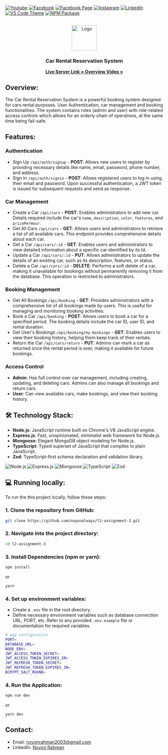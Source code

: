 [![Youtube][youtube-shield]][youtube-url]
[![Facebook][facebook-shield]][facebook-url]
[![Facebook Page][facebook-shield]][facebook-group-url]
[![Instagram][instagram-shield]][instagram-url]
[![LinkedIn][linkedin-shield]][linkedin-url]
[![VS Code Theme][vscode-shield]][vscode-theme-url]
[![NPM Package][npm-shield]][npm-package-url]

<!-- PROJECT LOGO -->

<br />
<div align="center">
  <a href="https://github.com/noyonalways/l2-assignment-3">
    <img src="https://i.ibb.co/c64q254/noyon-logo-dark.png" alt="Logo" width="80" height="80">
  </a>
  <h3 align="center">Car Rental Reservation System</h3>
    <a href="https://car-rental-system-server.vercel.app/">
        <strong>Live Server Link »</strong>
    </a>
    <a href="https://car-rental-system-server.vercel.app/">
        <strong>Overview Video »</strong>
    </a>
</div>

## Overview:

The Car Rental Reservation System is a powerful booking system designed for cars rental purposes. User Authentication, car management and booking functionalities. The system contains roles (admin and user) with role-related access controls which allows for an orderly chain of operations, at the same time being fail-safe.

## Features:

### Authentication

- Sign Up `/api/auth/signup` - **POST**: Allows new users to register by providing necessary details like name, email, password, phone number, and address.
- Sign In `/api/auth/signin` - **POST**: Allows registered users to log in using their email and password. Upon successful authentication, a JWT token is issued for subsequent requests and send as response.

### Car Management

- Create a Car `/api/cars` - **POST**: Enables administrators to add new car. Details required include the car's `name`, `description`, `color`, `features`, and `pricePerHour`.
- Get All Cars `/api/cars` - **GET**: Allows users and administrators to retrieve a list of all available cars. This endpoint provides comprehensive details about each car.
- Get a Car `/api/cars/:id` - **GET**: Enables users and administrators to view detailed information about a specific car identified by its Id.
- Update a Car `/api/cars/:id` - **PUT**: Allows administrators to update the details of an existing car, such as its description, features, or status.
- Delete a Car `/api/cars/:id` - **DELETE**: Performs a soft delete of a car, making it unavailable for bookings without permanently removing it from the database. This operation is restricted to administrators.

### Booking Management

- Get All Bookings `/api/booking` - **GET**: Provides administrators with a comprehensive list of all bookings made by users. This is useful for managing and monitoring booking activities.
- Book a Car `/api/booking` - **POST**: Allows users to book a car for a specified period. The booking details include the car ID, user ID, and rental duration.
- Get User's Bookings `/api/booking/my-bookings` - **GET**: Enables users to view their booking history, helping them keep track of their rentals.
- Return the Car `/api/cars/return` - **PUT**: Admins can mark a car as returned once the rental period is over, making it available for future bookings.

### Access Control

- **Admin**: Has full control over car management, including creating, updating, and deleting cars. Admins can also manage all bookings and return cars.
- **User**: Can view available cars, make bookings, and view their booking history.

## 🛠️ Technology Stack:

- **Node.js**: JavaScript runtime built on Chrome's V8 JavaScript engine.
- **Express.js**: Fast, unopinionated, minimalist web framework for Node.js.
- **Mongoose**: Elegant MongoDB object modeling for Node.js.
- **TypeScript**: Typed superset of JavaScript that compiles to plain JavaScript.
- **Zod**: TypeScript-first schema declaration and validation library.

![Node.js](https://img.shields.io/badge/Node.js-339933?style=for-the-badge&logo=nodedotjs&logoColor=white)
![Express.js](https://img.shields.io/badge/Express.js-000000?style=for-the-badge&logo=express&logoColor=white)
![Mongoose](https://img.shields.io/badge/Mongoose-880000?style=for-the-badge&logo=mongoose&logoColor=white)
![TypeScript](https://img.shields.io/badge/TypeScript-007ACC?style=for-the-badge&logo=typescript&logoColor=white)
![Zod](https://img.shields.io/badge/Zod-001E4E?style=for-the-badge&logo=zod&logoColor=white)

## 💻 Running locally:

To run the this project locally, follow these steps:

### 1. Clone the repository from GitHub:

```sh
git clone https://github.com/noyonalways/l2-assignment-3.git
```

### 2. Navigate into the project directory:

```sh
cd l2-assignment-3
```

### 3. Install Dependencies (npm or yarn):

```sh
npm install
```

or

```sh
yarn
```

### 4. Set up environment variables:

- Create a `.env` file in the root directory.
- Define necessary environment variables such as database connection URL, PORT, etc. Refer to any provided `.env.example` file or documentation for required variables.

```sh
# app configuration
PORT=
DATABASE_URL=
NODE_ENV=
JWT_ACCESS_TOKEN_SECRET=
JWT_ACCESS_TOKEN_EXPIRES_IN=
JWT_REFRESH_TOKEN_SECRET=
JWT_REFRESH_TOKEN_EXPIRES_IN=
BCRYPT_SALT_ROUND=
```

### 4. Run the Application:

```sh
npm run dev
```

or

```sh
yarn dev
```

## Contact:

- Email: [noyonrahman2003@gmail.com](mailto:noyonrahman2003@gmail.com)
- LinkedIn: [Noyon Rahman](https://linkedin.com/in/noyonalways)

[youtube-shield]: https://img.shields.io/badge/-Youtube-black.svg?style=round-square&logo=youtube&color=555&logoColor=white
[youtube-url]: https://youtube.com/@deskofnoyon
[facebook-shield]: https://img.shields.io/badge/-Facebook-black.svg?style=round-square&logo=facebook&color=555&logoColor=white
[facebook-url]: https://facebook.com/noyonalways
[facebook-group-url]: https://facebook.com/webbronoyon
[instagram-shield]: https://img.shields.io/badge/-Instagram-black.svg?style=round-square&logo=instagram&color=555&logoColor=white
[instagram-url]: https://instagram.com/noyonalways
[linkedin-shield]: https://img.shields.io/badge/-LinkedIn-black.svg?style=round-square&logo=linkedin&colorB=555
[linkedin-url]: https://linkedin.com/in/noyonalways
[vscode-shield]: https://img.shields.io/badge/-VS%20Code%20Theme-black.svg?style=round-square&logo=visualstudiocode&colorB=555
[vscode-theme-url]: https://marketplace.visualstudio.com/items?itemName=noyonalways.codevibe-themes
[npm-shield]: https://img.shields.io/badge/-Package-black.svg?style=round-square&logo=npm&color=555&logoColor=white
[npm-package-url]: https://www.npmjs.com/package/the-magic-readme
